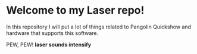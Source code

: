 # Welcome to my Laser repo!
In this repository I will put a lot of things related to Pangolin Quickshow and hardware that supports this software.

PEW, PEW! **laser sounds intensify**
